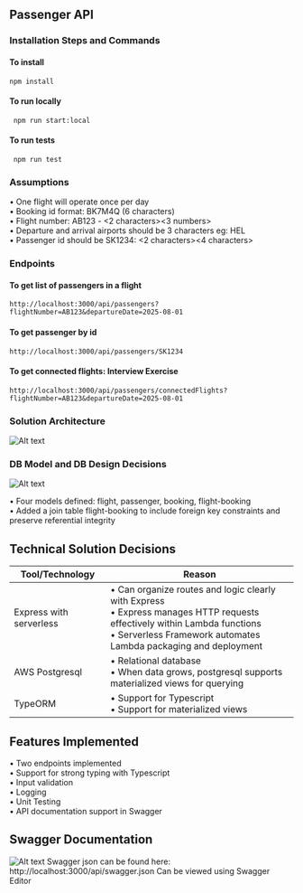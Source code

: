 ## Passenger API ##

### Installation Steps and Commands

#### To install
```npm install```
#### To run locally
``` npm run start:local```

#### To run tests
``` npm run test```

### Assumptions
• One flight will operate once per day <br>
• Booking id format: BK7M4Q (6 characters) <br>
• Flight number: AB123 - <2 characters><3 numbers> <br>
• Departure and arrival airports should be 3 characters eg: HEL <br>
• Passenger id should be SK1234: <2 characters><4 characters> <br>

### Endpoints
#### To get list of passengers in a flight
``` http://localhost:3000/api/passengers?flightNumber=AB123&departureDate=2025-08-01 ```
#### To get passenger by id
```http://localhost:3000/api/passengers/SK1234```
#### To get connected flights: Interview Exercise
```http://localhost:3000/api/passengers/connectedFlights?flightNumber=AB123&departureDate=2025-08-01```


### Solution Architecture ###
![Alt text](assets/images/architecture.png)

### DB Model and DB Design Decisions ###
![Alt text](assets/images/er.drawio.png)

• Four models defined: flight, passenger, booking, flight-booking<br>
• Added a join table flight-booking to include foreign key constraints and  preserve referential integrity<br>
## Technical Solution Decisions ##
| Tool/Technology | Reason |
|----------|----------|
| Express with serverless | • Can organize routes and logic clearly with Express<br> •  Express manages HTTP requests effectively within Lambda functions<br>• Serverless Framework automates Lambda packaging and deployment |
| AWS Postgresql | • Relational database<br> • When data grows, postgresql supports materialized views for querying<br> |
| TypeORM |  • Support for Typescript<br>  • Support for materialized views<br> | 

## Features Implemented  ##
 • Two endpoints implemented<br>
 • Support for strong typing with Typescript<br>
 • Input validation<br>
 • Logging<br>
 • Unit Testing <br>
 • API documentation support in Swagger <br>

## Swagger Documentation
![Alt text](assets/images/swagger-ui.png)
Swagger json can be found here: http://localhost:3000/api/swagger.json
Can be viewed using Swagger Editor
